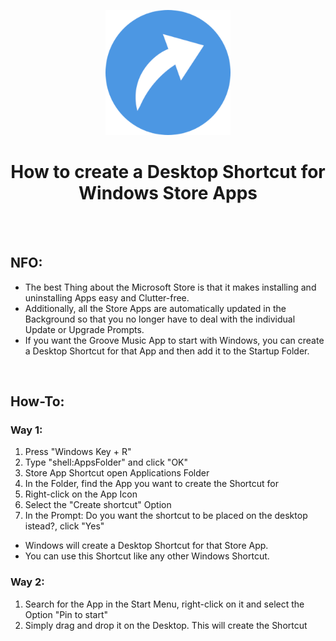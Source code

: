 <p align="center"><img src="https://github.com/K3V1991/Create-Desktop-Shortcut-Windows-Store-Apps/blob/main/Shortcut.png" width="200"></a>
<h1 align="center"><b>How to create a Desktop Shortcut for Windows Store Apps</b></h1>
<br />
<br />

## NFO:
* The best Thing about the Microsoft Store is that it makes installing and uninstalling Apps easy and Clutter-free. 
* Additionally, all the Store Apps are automatically updated in the Background so that you no longer have to deal with the individual Update or Upgrade Prompts. 
* If you want the Groove Music App to start with Windows, you can create a Desktop Shortcut for that App and then add it to the Startup Folder. 
<br />

## How-To:

### Way 1:
1. Press "Windows Key + R"
2. Type "shell:AppsFolder" and click "OK"
3. Store App Shortcut open Applications Folder
4. In the Folder, find the App you want to create the Shortcut for
5. Right-click on the App Icon
6. Select the "Create shortcut" Option
7. In the Prompt: Do you want the shortcut to be placed on the desktop istead?, click "Yes"
* Windows will create a Desktop Shortcut for that Store App. 
* You can use this Shortcut like any other Windows Shortcut.

### Way 2:
1. Search for the App in the Start Menu, right-click on it and select the Option "Pin to start"
2. Simply drag and drop it on the Desktop. This will create the Shortcut
